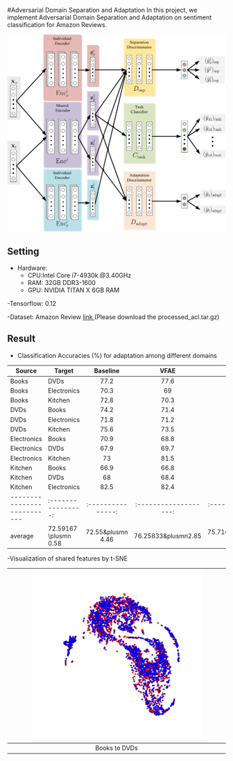 #Adversarial Domain Separation and Adaptation
In this project, we implement Adversarial Domain Separation and Adaptation on sentiment classification for Amazon Reviews.

<img src="figs/ADSA.png">

## Setting
- Hardware:
	- CPU:Intel Core i7-4930k @3.40GHz
	- RAM: 32GB DDR3-1600
	- GPU: NVIDIA TITAN X 6GB RAM

-Tensorflow: 0.12

-Dataset: Amazon Review [ link ](https://www.cs.jhu.edu/~mdredze/datasets/sentiment/) (Please download the processed_acl.tar.gz)

## Result
- Classification Accuracies (\%) for adaptation among different domains

| Source      | Target      | Baseline         | VFAE            | DAN                 | DSN            | ADSA                |
|-------------|-------------|:----------------:|:---------------:|:-------------------:|:--------------:|:-------------------:|
| Books       | DVDs        | 77.2             | 77.6            | 78.4                | 78.2           | 80.2                |
| Books       | Electronics | 70.3             | 69              | 73.3                | 71.8           | 78.3                |
| Books       | Kitchen     | 72.8             | 70.3            | 77.9                | 76.6           | 81.3                |
| DVDs        | Books       | 74.2             | 71.4            | 72.3                | 73.6           | 76.4                |
| DVDs        | Electronics | 71.8             | 71.2            | 75.4                | 74.8           | 77.7                |
| DVDs        | Kitchen     | 75.6             | 73.5            | 78.3                | 79.7           | 80.1                |
| Electronics | Books       | 70.9             | 68.8            | 71.1                | 69.7           | 72.6                |
| Electronics | DVDs        | 67.9             | 69.7            | 73.8                | 74.1           | 74.5                |
| Electronics | Kitchen     | 73               | 81.5            | 85.4                | 86.4           | 85.5                |
| Kitchen     | Books       | 66.9             | 66.8            | 70.9                | 69.4           | 72.5                |
| Kitchen     | DVDs        | 68               | 68.4            | 74                  | 71.3           | 75.8                |
| Kitchen     | Electronics | 82.5             | 82.4            | 84.3                | 83             | 83.6                |
|---------------------------|:----------------:|:---------------:|:-------------------:|:--------------:|:-------------------:|
| average                   | 72.59167 \plusmn 0.58| 72.55&plusmn 4.46  | 76.25833&plusmn2.85   | 75.71667&plusmn 1.8   | 78.20833&plusmn 1.22   |

-Visualization of shared features by t-SNE

|<img src="figs/shared_feature_ADSA_books_to_dvd.png" width="80%">|
|:---------------------------------------------------------------:|
|Books to DVDs|
